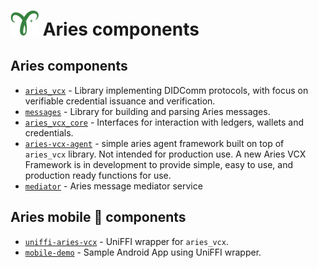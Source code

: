 # <img alt="Hyperledger Aries logo" src="docs/aries-logo.png" width="45px" /> Aries components

## Aries components

- [`aries_vcx`](aries_vcx) - Library implementing DIDComm protocols, with focus on verifiable credential issuance and verification.
- [`messages`](messages) - Library for building and parsing Aries messages.
- [`aries_vcx_core`](aries_vcx_core) - Interfaces for interaction with ledgers, wallets and credentials.
- [`aries-vcx-agent`](agents/rust/aries-vcx-agent) - simple aries agent framework built on top of `aries_vcx` library. Not intended for production use. A new Aries VCX Framework is in development to provide simple, easy to use, and production ready functions for use.
- [`mediator`](agents/rust/mediator) - Aries message mediator service

## Aries mobile 📱 components

- [`uniffi-aries-vcx`](wrappers/uniffi-aries-vcx) - UniFFI wrapper for `aries_vcx`.
- [`mobile-demo`](agents/mobile_demo/) - Sample Android App using UniFFI wrapper.
